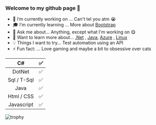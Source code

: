 ### Welcome to my github page 🖖 


- 🔭 I’m currently working on ... Can't tel you atm 😭
- 🎓 I’m currently learning ... More about [Bootstrap]() 
- 💬 Ask me about... Anything, except what I'm working on 😋
- 📖 Want to learn more about... [.Net](https://dotnet.microsoft.com/) , [Java](https://docs.oracle.com/en/java/), [Azure](https://azure.microsoft.com/en-us/) , [Linux](https://www.kernel.org/doc/html/latest/)
- 💡 Things I want to try... Test automation using an API
- ⚡ Fun fact: ... Love gaming and maybe a bit to obsessive over cats

| C#                   | :white_check_mark:    |                            
|:--------------------:|:---------------------:|            
| DotNet               | :white_check_mark:    |            
| Sql / T-Sql          | :white_check_mark:    |
| Java                 | :white_check_mark:    |             
| Html / CSS           | :white_check_mark:    |                                           
| Javascript           | :white_check_mark:    |

![trophy](https://github-profile-trophy.vercel.app/?username=carpenteri1&theme=monokai&title=Issues,Commit,PullRequest,Repositories)
